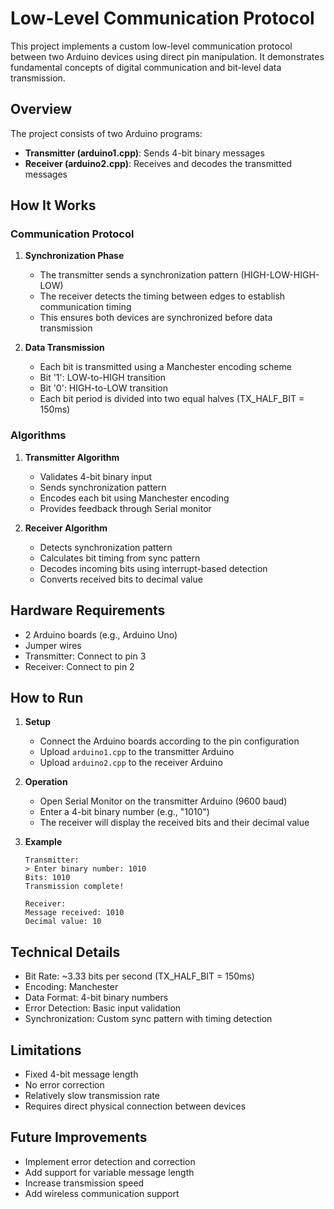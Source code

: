 # Low-Level Communication Protocol

This project implements a custom low-level communication protocol between two Arduino devices using direct pin manipulation. It demonstrates fundamental concepts of digital communication and bit-level data transmission.

## Overview

The project consists of two Arduino programs:
- **Transmitter (arduino1.cpp)**: Sends 4-bit binary messages
- **Receiver (arduino2.cpp)**: Receives and decodes the transmitted messages

## How It Works

### Communication Protocol

1. **Synchronization Phase**
   - The transmitter sends a synchronization pattern (HIGH-LOW-HIGH-LOW)
   - The receiver detects the timing between edges to establish communication timing
   - This ensures both devices are synchronized before data transmission

2. **Data Transmission**
   - Each bit is transmitted using a Manchester encoding scheme
   - Bit '1': LOW-to-HIGH transition
   - Bit '0': HIGH-to-LOW transition
   - Each bit period is divided into two equal halves (TX_HALF_BIT = 150ms)

### Algorithms

1. **Transmitter Algorithm**
   - Validates 4-bit binary input
   - Sends synchronization pattern
   - Encodes each bit using Manchester encoding
   - Provides feedback through Serial monitor

2. **Receiver Algorithm**
   - Detects synchronization pattern
   - Calculates bit timing from sync pattern
   - Decodes incoming bits using interrupt-based detection
   - Converts received bits to decimal value

## Hardware Requirements

- 2 Arduino boards (e.g., Arduino Uno)
- Jumper wires
- Transmitter: Connect to pin 3
- Receiver: Connect to pin 2

## How to Run

1. **Setup**
   - Connect the Arduino boards according to the pin configuration
   - Upload `arduino1.cpp` to the transmitter Arduino
   - Upload `arduino2.cpp` to the receiver Arduino

2. **Operation**
   - Open Serial Monitor on the transmitter Arduino (9600 baud)
   - Enter a 4-bit binary number (e.g., "1010")
   - The receiver will display the received bits and their decimal value

3. **Example**
   ```
   Transmitter:
   > Enter binary number: 1010
   Bits: 1010
   Transmission complete!

   Receiver:
   Message received: 1010
   Decimal value: 10
   ```

## Technical Details

- Bit Rate: ~3.33 bits per second (TX_HALF_BIT = 150ms)
- Encoding: Manchester
- Data Format: 4-bit binary numbers
- Error Detection: Basic input validation
- Synchronization: Custom sync pattern with timing detection

## Limitations

- Fixed 4-bit message length
- No error correction
- Relatively slow transmission rate
- Requires direct physical connection between devices

## Future Improvements

- Implement error detection and correction
- Add support for variable message length
- Increase transmission speed
- Add wireless communication support
